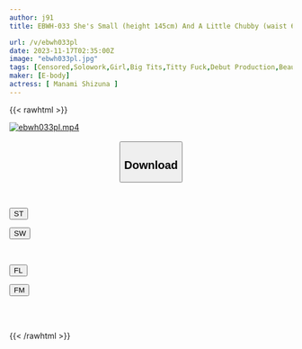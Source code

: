 ```yaml
---
author: j91
title: EBWH-033 She's Small (height 145cm) And A Little Chubby (waist 65cm), But I Can't Forget The Glory Of Winning The National Championship In Cheerleading... Shizuna Manami, The Unpopular Gravure Idol (comfortable To Hold), Is Finally Coming Back With Her AV Debut!

url: /v/ebwh033pl
date: 2023-11-17T02:35:00Z
image: "ebwh033pl.jpg"
tags: [Censored,Solowork,Girl,Big Tits,Titty Fuck,Debut Production,Beautiful Girl,Mini	 ]
maker: [E-body]
actress: [ Manami Shizuna ]
---
```



{{< rawhtml >}}

<div class="video" data-videoid="Jb3v0WdajxsVWe">
    <a href="javascript:;">
        <img src="/v/ebwh033pl/ebwh033pl.jpg" width="WIDTH" height="HEIGHT" alt="ebwh033pl.mp4" loading="lazy">
    </a>
</div>

<script type="text/javascript" src="https://j91.asia/asset/on-demand-st.js"></script>

<br>
  <link rel="stylesheet" href="https://j91.asia/asset/bs5.css">
  
  <center>
  <button class="btn btn-primary" type="button" data-bs-toggle="collapse" data-bs-target=".multi-collapse" aria-expanded="false" aria-controls="multiCollapseExample1 multiCollapseExample2"><h2>Download</h2></button></center>
</p>
<div class="row">
  <div class="col">
    <div class="collapse multi-collapse" id="multiCollapseExample1">
      <div class="card card-body">
	      	      <br>
<div class="buttons">  
<p><a href="https://streamtape.to/v/Jb3v0WdajxsVWe" target="_blank"><button class="btn-hover color-3"><i class="fa fa-download"></i> ST</button></a></p>
<p><a href="https://sfastwish.com/hafgcskufn5u" target="_blank"><button class="btn-hover color-2"><i class="fa fa-download"></i> SW</button></a></p></div>
    </div>
  </div>
</div>
  <div class="col">
    <div class="collapse multi-collapse" id="multiCollapseExample2">
      <div class="card card-body">
	      <br>
<div class="buttons">
<p><a href="javascript:;" target="_blank"><button class="btn-hover color-9"><i class="fa fa-download"></i> FL</button></a></p>
<p><a href="javascript:;" target="_blank"><button class="btn-hover color-8"><i class="fa fa-download"></i> FM</button></a></p></div>
<br><br>
      </div>
    </div>
  </div>
</div>

{{< /rawhtml >}}
